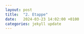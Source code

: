 ```yaml
---
layout: post
title:  "2. Etappe"
date:   2024-03-23 14:02:00 +0100
categories: jekyll update
---
```

